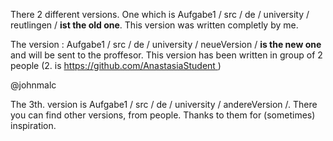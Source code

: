 
There 2 different versions. 
One which is Aufgabe1 / src / de / university / reutlingen / **ist the old one**. This version was written completly by me.


The version :
Aufgabe1 / src / de / university / neueVersion / **is the new one** and will be sent to the proffesor. This version has been written in group of 2 people (2. is [https://github.com/AnastasiaStudent ](https://github.com/AnastasiaStudent))

@johnmalc

The 3th. version is Aufgabe1 / src / de / university / andereVersion /. There you can find other versions, from people. Thanks to them for (sometimes) inspiration.




